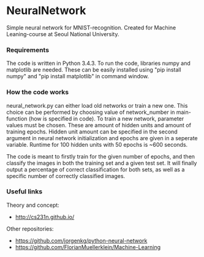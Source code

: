 # NeuralNetwork
Simple neural network for MNIST-recognition.
Created for Machine Leaning-course at Seoul National University.


### Requirements
The code is written in Python 3.4.3. 
To run the code, libraries numpy and matplotlib are needed. These can be easily installed using "pip install numpy" and "pip install matplotlib" in command window.


### How the code works
neural_network.py can either load old networks or train a new one. This choice can be performed by choosing value of network_number in main-function (how is specified in code). To train a new network, parameter values must be chosen. These are amount of hidden units and amount of training epochs. Hidden unit amount can be specified in the second argument in neural network initialization and epochs are given in a seperate variable. Runtime for 100 hidden units with 50 epochs is ~600 seconds.

The code is meant to firstly train for the given number of epochs, and then classify the images in both the training set and a given test set. It will finally output a percentage of correct classification for both sets, as well as a specific number of correctly classified images.


### Useful links
Theory and concept: 
* http://cs231n.github.io/

Other repositories:
* https://github.com/jorgenkg/python-neural-network
* https://github.com/FlorianMuellerklein/Machine-Learning
